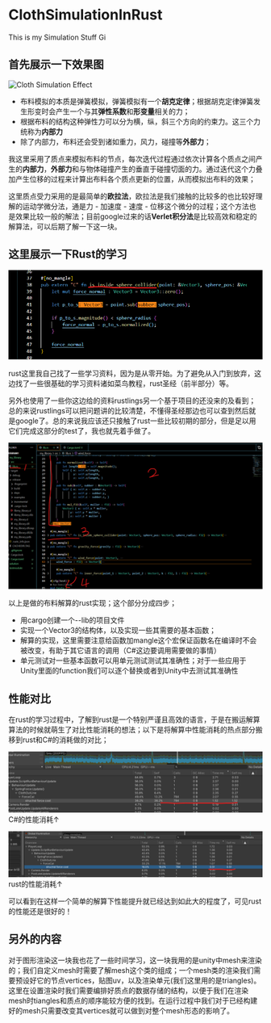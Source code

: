 # ClothSimulationInRust
This is my Simulation Stuff Gi

## 首先展示一下效果图

![Cloth Simulation Effect](/image/cloth_effect.gif)

* 布料模拟的本质是弹簧模拟，弹簧模拟有一个**胡克定律**；根据胡克定律弹簧发生形变时会产生一个与其**弹性系数**和**形变量**相关的力；
* 根据布料的结构这种弹性力可以分为横，纵，斜三个方向的约束力。这三个力统称为**内部力**
* 除了内部力，布料还会受到诸如重力，风力，碰撞等**外部力**；

我这里采用了质点来模拟布料的节点，每次迭代过程通过依次计算各个质点之间产生的**内部力**，**外部力**和与物体碰撞产生的垂直于碰撞切面的力。通过迭代这个力叠加产生位移的过程来计算出布料各个质点更新的位置，从而模拟出布料的效果；

这里质点受力采用的是最简单的**欧拉法**，欧拉法是我们接触的比较多的也比较好理解的运动学微分法，通是力 - 加速度 - 速度 - 位移这个微分的过程；这个方法也是效果比较一般的解法；目前google过来的话**Verlet积分法**是比较高效和稳定的解算法，可以后期了解一下这一块。

## 这里展示一下Rust的学习

![rustlearn](/image/rustlearn.png)

rust这里我自己找了一些学习资料，因为是从零开始。为了避免从入门到放弃，这边找了一些很基础的学习资料诸如菜鸟教程，rust圣经（前半部分）等。

另外也使用了一些你这边给的资料rustlings另一个基于项目的还没来的及看到；总的来说rustlings可以把问题讲的比较清楚，不懂得圣经那边也可以查到然后就是google了。总的来说我应该还只接触了rust一些比较初期的部分，但是足以用它们完成这部分的test了，我也就先着手做了。

![rustlib](/image/rustlib.png)

以上是做的布料解算的rust实现；这个部分分成四步；
* 用cargo创建一个--lib的项目文件
* 实现一个Vector3的结构体，以及实现一些其需要的基本函数；
* 解算的实现，这里需要注意给函数加mangle这个宏保证函数名在编译时不会被改变，有助于其它语言的调用（C#这边要调用需要做的事情）
* 单元测试对一些基本函数可以用单元测试测试其准确性；对于一些应用于Unity里面的function我们可以逐个替换或者到Unity中去测试其准确性

## 性能对比

在rust的学习过程中，了解到rust是一个特别严谨且高效的语言，于是在搬运解算算法的时候就萌生了对比性能消耗的想法；以下是将解算中性能消耗的热点部分搬移到rust和C#的消耗做的对比；

![C#](/image/C%23_cost.png)
C#的性能消耗↑

![rust](/image/rust_cost.png)
rust的性能消耗↑

可以看到在这样一个简单的解算下性能提升就已经达到如此大的程度了，可见rust的性能还是很好的！

## 另外的内容

对于图形渲染这一块我也花了一些时间学习，这一块我用的是unity中mesh来渲染的；我们自定义mesh时需要了解mesh这个类的组成；一个mesh类的渲染我们需要预设好它的节点vertices，贴图uv，以及渲染单元(我们这里用的是triangles)。这里在设置渲染时我们需要编排好质点的数据存储的结构，以便于我们在渲染mesh时tiangles和质点的顺序能较方便的找到。在运行过程中我们对于已经构建好的mesh只需要改变其vertices就可以做到对整个mesh形态的影响了。